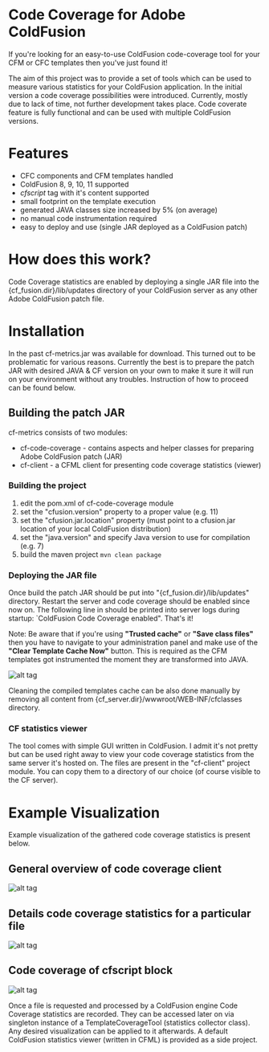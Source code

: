
# Code Coverage for Adobe ColdFusion
If you're looking for an easy-to-use ColdFusion code-coverage tool for your CFM or CFC templates then you've just found it!

The aim of this project was to provide a set of tools which can be used to measure various statistics for your ColdFusion application. In the initial version a code coverage possibilities were introduced. Currently, mostly due to lack of time, not further development takes place. Code coverate feature is fully functional and can be used with multiple ColdFusion versions.

# Features
- CFC components and CFM templates handled
- ColdFusion 8, 9, 10, 11 supported
- *cfscript* tag with it's content supported
- small footprint on the template execution
- generated JAVA classes size increased by 5% (on average)
- no manual code instrumentation required
- easy to deploy and use (single JAR deployed as a ColdFusion patch)

# How does this work?
Code Coverage statistics are enabled by deploying a single JAR file into the {cf_fusion.dir}/lib/updates directory of your ColdFusion server as any other Adobe ColdFusion patch file.

# Installation
In the past cf-metrics.jar was available for download. This turned out to be problematic for various reasons. Currently the best is to prepare the patch JAR with desired JAVA & CF version on your own to make it sure it will run on your environment without any troubles. Instruction of how to proceed can be found below.

## Building the patch JAR
cf-metrics consists of two modules:
* cf-code-coverage - contains aspects and helper classes for preparing Adobe ColdFusion patch (JAR)
* cf-client - a CFML client for presenting code coverage statistics (viewer)

### Building the project
1. edit the pom.xml of cf-code-coverage module
2. set the "cfusion.version" property to a proper value (e.g. 11)
3. set the "cfusion.jar.location" property (must point to a cfusion.jar location of your local ColdFusion distribution)
4. set the "java.version" and specify Java version to use for compilation (e.g. 7)
5. build the maven project `mvn clean package`

### Deploying the JAR file
Once build the patch JAR should be put into "{cf_fusion.dir}/lib/updates" directory. Restart the server and code coverage should be enabled since now on. The following line in should be printed into server logs during startup: `ColdFusion Code Coverage enabled". That's it!

Note:
Be aware that if you're using **"Trusted cache"** or **"Save class files"** then you have to navigate to your administration panel and make use of the **"Clear Template Cache Now"** button. This is required as the CFM templates got instrumented the moment they are transformed into JAVA.

![alt tag](http://wiki.cf-metrics.googlecode.com/git/images/cf-admin-trusted-cache.png)

Cleaning the compiled templates cache can be also done manually by removing all content from {cf_server.dir}/wwwroot/WEB-INF/cfclasses directory.

### CF statistics viewer
The tool comes with simple GUI written in ColdFusion. I admit it's not pretty but can be used right away to view your code coverage statistics from the same server it's hosted on. The files are present in the "cf-client" project module. You can copy them to a directory of our choice (of course visible to the CF server).

# Example Visualization
Example visualization of the gathered code coverage statistics is present below.

## General overview of code coverage client
![alt tag](http://wiki.cf-metrics.googlecode.com/git/images/coverage-visualization-global.png)

## Details code coverage statistics for a particular file
![alt tag](http://wiki.cf-metrics.googlecode.com/git/images/coverage-visualization-file.png)

## Code coverage of cfscript block
![alt tag](http://wiki.cf-metrics.googlecode.com/git/images/coverage-visualization-cfscript.png)

Once a file is requested and processed by a ColdFusion engine Code Coverage statistics are recorded. They can be accessed later on via singleton instance of a TemplateCoverageTool (statistics collector class). Any desired visualization can be applied to it afterwards. A default ColdFusion statistics viewer (written in CFML) is provided as a side project.
